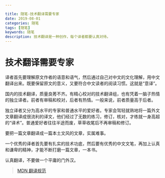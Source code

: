 ```yaml
---

title: 随笔-技术翻译需要专家
date: 2019-08-01
categories: 随笔
tags: [随笔]
keywords: 随笔
description: 技术翻译是一种创作，每个译者都要认真对待。
---
```





<!--more-->

# 技术翻译需要专家

译者首先要理解原文作者的语意和语气，然后通过自己对中文的文化理解，用中文翻译出来。既要保留原文的意义，又要符合中文读者的阅读习惯。这就是“意译”。

国内的技术翻译，质量良莠不齐。有精心校对的技术翻译组，也有凭着一脑子热情的独立译者。前者有审稿和校对，后者有热情。一般来说，前者质量高于后者。

独立译者又分为高水平的专家和普通水平的爱好者。专家会驾轻就熟地将一篇外文文章翻译成很流利的译文，他们经过了无数的练习，修订，核对，才练就一身高超的“译术”。普通爱好者往往半途而废，草草收尾后不再审稿和修订。

要把一篇文章翻译成一篇本土文风的文章，实属难事。

一个优秀的译者首先要有扎实的技术功底，然后要有优秀的中文文笔，再加上认真和谦卑的精神，才能不断打磨一篇文章，一本书。

认真翻译，不要做一个平庸的门外汉。

> [MDN 翻译规范](https://developer.mozilla.org/zh-CN/docs/Glossary_of_translation#%E7%BF%BB%E8%AF%91%E8%A7%84%E8%8C%83)
<!--stackedit_data:
eyJoaXN0b3J5IjpbLTk1ODUyMDEyMF19
-->